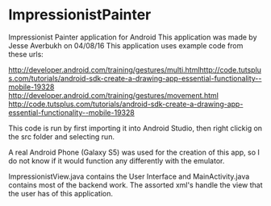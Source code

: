 # ImpressionistPainter

Impressionist Painter application for Android
This application was made by Jesse Averbukh on 04/08/16 This application uses example code from these urls:

http://developer.android.com/training/gestures/multi.htmlhttp://code.tutsplus.com/tutorials/android-sdk-create-a-drawing-app-essential-functionality--mobile-19328
http://developer.android.com/training/gestures/movement.html
http://code.tutsplus.com/tutorials/android-sdk-create-a-drawing-app-essential-functionality--mobile-19328


This code is run by first importing it into Android Studio, then right clickig on the src folder and selecting run.

A real Android Phone (Galaxy S5) was used for the creation of this app, so I do not know if it would function any differently with the emulator.

ImpressionistView.java contains the User Interface and MainActivity.java contains most of the backend work. The assorted xml's handle the view that the user has of this application.
